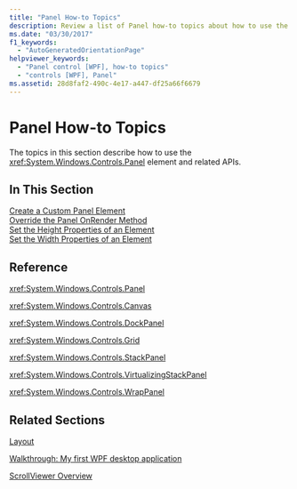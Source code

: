 ```yaml
---
title: "Panel How-to Topics"
description: Review a list of Panel how-to topics about how to use the Panel element and related APIs in Windows Presentation Foundation (WPF).
ms.date: "03/30/2017"
f1_keywords: 
  - "AutoGeneratedOrientationPage"
helpviewer_keywords: 
  - "Panel control [WPF], how-to topics"
  - "controls [WPF], Panel"
ms.assetid: 28d8faf2-490c-4e17-a447-df25a66f6679
---
```

# Panel How-to Topics
The topics in this section describe how to use the <xref:System.Windows.Controls.Panel> element and related APIs.  
  
## In This Section  
 [Create a Custom Panel Element](how-to-create-a-custom-panel-element.md)  
 [Override the Panel OnRender Method](how-to-override-the-panel-onrender-method.md)  
 [Set the Height Properties of an Element](how-to-set-the-height-properties-of-an-element.md)  
 [Set the Width Properties of an Element](how-to-set-the-width-properties-of-an-element.md)  
  
## Reference  
 <xref:System.Windows.Controls.Panel>  
  
 <xref:System.Windows.Controls.Canvas>  
  
 <xref:System.Windows.Controls.DockPanel>  
  
 <xref:System.Windows.Controls.Grid>  
  
 <xref:System.Windows.Controls.StackPanel>  
  
 <xref:System.Windows.Controls.VirtualizingStackPanel>  
  
 <xref:System.Windows.Controls.WrapPanel>  
  
## Related Sections  
 [Layout](../advanced/layout.md)  
  
 [Walkthrough: My first WPF desktop application](../getting-started/walkthrough-my-first-wpf-desktop-application.md)  
  
 [ScrollViewer Overview](scrollviewer-overview.md)
